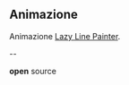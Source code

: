 ## Animazione

Animazione [Lazy Line Painter][lazy-line-painter].

<!-- .slide: id="pre-drawing2" class="" data-modal-title="" -->


[lazy-line-painter]:https://github.com/camoconnell/lazy-line-painter/

--

<!-- .slide: id="drawing" class="" data-modal-title="" -->

<!-- .slide: data-background="#dd5567" -->


**open** source
